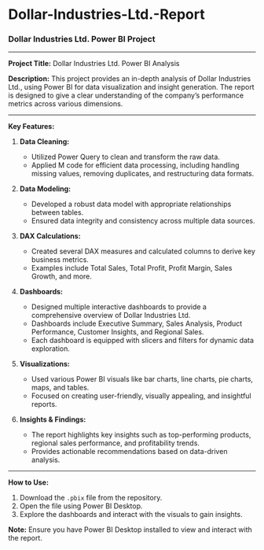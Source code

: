 # Dollar-Industries-Ltd.-Report
### Dollar Industries Ltd. Power BI Project

---

**Project Title:** Dollar Industries Ltd. Power BI Analysis

**Description:**
This project provides an in-depth analysis of Dollar Industries Ltd., using Power BI for data visualization and insight generation. The report is designed to give a clear understanding of the company’s performance metrics across various dimensions.

---

**Key Features:**

1. **Data Cleaning:**
   - Utilized Power Query to clean and transform the raw data.
   - Applied M code for efficient data processing, including handling missing values, removing duplicates, and restructuring data formats.

2. **Data Modeling:**
   - Developed a robust data model with appropriate relationships between tables.
   - Ensured data integrity and consistency across multiple data sources.

3. **DAX Calculations:**
   - Created several DAX measures and calculated columns to derive key business metrics.
   - Examples include Total Sales, Total Profit, Profit Margin, Sales Growth, and more.

4. **Dashboards:**
   - Designed multiple interactive dashboards to provide a comprehensive overview of Dollar Industries Ltd.
   - Dashboards include Executive Summary, Sales Analysis, Product Performance, Customer Insights, and Regional Sales.
   - Each dashboard is equipped with slicers and filters for dynamic data exploration.

5. **Visualizations:**
   - Used various Power BI visuals like bar charts, line charts, pie charts, maps, and tables.
   - Focused on creating user-friendly, visually appealing, and insightful reports.

6. **Insights & Findings:**
   - The report highlights key insights such as top-performing products, regional sales performance, and profitability trends.
   - Provides actionable recommendations based on data-driven analysis.

---

**How to Use:**
1. Download the `.pbix` file from the repository.
2. Open the file using Power BI Desktop.
3. Explore the dashboards and interact with the visuals to gain insights.

**Note:** Ensure you have Power BI Desktop installed to view and interact with the report.

